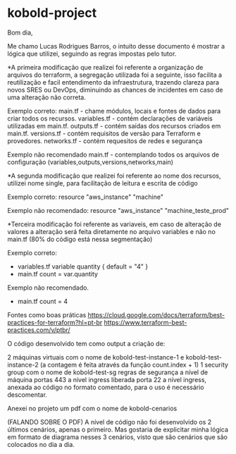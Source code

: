 # kobold-project


Bom dia, 

Me chamo Lucas Rodrigues Barros, o intuito desse documento é mostrar a lógica que utilizei, seguindo as regras impostas pelo tutor. 

*A primeira modificação que realizei foi referente a organização de arquivos do terraform, a segregação utilizada foi a seguinte, isso facilita a reutilização e facil entendimento da infraestrutura, trazendo clareza para novos SRES ou DevOps, diminuindo as chances de incidentes em caso de uma alteração não correta.

Exemplo correto:
main.tf - chame módulos, locais e fontes de dados para criar todos os recursos.
variables.tf - contém declarações de variáveis utilizadas em main.tf.
outputs.tf - contém saídas dos recursos criados em main.tf.
versions.tf - contém requisitos de versão para Terraform e provedores.
networks.tf - contém requesitos de redes e segurança

Exemplo não recomendado
main.tf - contemplando todos os arquivos de configuração (variables,outputs,versions,networks,main)


*A segunda modificação que realizei foi referente ao nome dos recursos, utilizei nome single, para facilitação de leitura e escrita de código

Exemplo correto: 
resource "aws_instance" "machine" 

Exemplo não recomendado:
resource "aws_instance" "machine_teste_prod"


*Terceira modificação foi referente as variaveis, em caso de alteração de valores a alteração será feita diretamente no arquivo variables e não no main.tf (80% do código está nessa segmentação)

Exemplo correto:
- variables.tf
variable quantity {
        default = "4"
}
- main.tf
count = var.quantity


Exemplo não recomendado.
- main.tf
count = 4


Fontes como boas práticas
https://cloud.google.com/docs/terraform/best-practices-for-terraform?hl=pt-br
https://www.terraform-best-practices.com/v/ptbr/

O código desenvolvido tem como output a criação de:

2 máquinas virtuais com o nome de kobold-test-instance-1 e kobold-test-instance-2 (a contagem é feita através da função count.index + 1)
1 security group com o nome de kobold-test-sg
regras de segurança a nível de máquina 
portas 443 a nível ingress liberada
porta 22 a nível ingress, anexada ao código no formato comentado, para o uso é necessário descomentar.


Anexei no projeto um pdf com o nome de kobold-cenarios 

(FALANDO SOBRE O PDF) A nível de código não foi desenvolvido os 2 últimos cenários, apenas o primeiro. Mas gostaria de explicitar minha lógica em formato de diagrama nesses 3 cenários, visto que são cenários que são colocados no dia a dia. 

